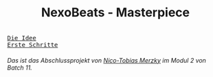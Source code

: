 <h1 align="center">NexoBeats - Masterpiece</h1>


[<kbd> <br> Die Idee<br></kbd>][Link] [<kbd> Erste Schritte </kbd>][Link2]

###### _Das ist das Abschlussprojekt von <u>Nico-Tobias Merzky</u> im Modul 2 von Batch 11._

[Link]: dieIdee.md 'Hier siehst du wie ich auf meine Idee gekommen bin'
[Link2]: ersteSchritte.md 'Hier sind die ersten Schritte Dokumentiert wie ich mein Projekt angefangen habe.'